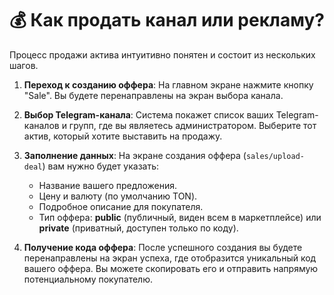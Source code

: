 # 💰 Как продать канал или рекламу?

Процесс продажи актива интуитивно понятен и состоит из нескольких шагов.

1.  **Переход к созданию оффера**: На главном экране нажмите кнопку "Sale". Вы будете перенаправлены на экран выбора канала.

2.  **Выбор Telegram-канала**: Система покажет список ваших Telegram-каналов и групп, где вы являетесь администратором. Выберите тот актив, который хотите выставить на продажу.

3.  **Заполнение данных**: На экране создания оффера (`sales/upload-deal`) вам нужно будет указать:
    * Название вашего предложения.
    * Цену и валюту (по умолчанию TON).
    * Подробное описание для покупателя.
    * Тип оффера: **public** (публичный, виден всем в маркетплейсе) или **private** (приватный, доступен только по коду).

4.  **Получение кода оффера**: После успешного создания вы будете перенаправлены на экран успеха, где отобразится уникальный код вашего оффера. Вы можете скопировать его и отправить напрямую потенциальному покупателю.